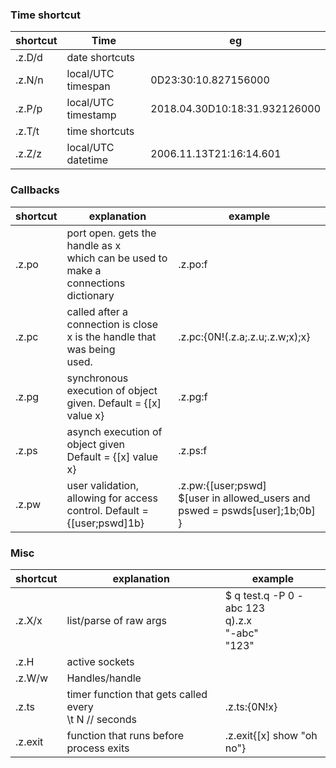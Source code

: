 ### Time shortcut

| shortcut | Time                | eg                            |
| -------- | ------------------- | ----------------------------- |
| .z.D/d   | date shortcuts      |                               |
| .z.N/n   | local/UTC timespan  | 0D23:30:10.827156000          |
| .z.P/p   | local/UTC timestamp | 2018.04.30D10:18:31.932126000 |
| .z.T/t   | time shortcuts      |                               |
| .z.Z/z   | local/UTC datetime  | 2006.11.13T21:16:14.601       |

### Callbacks

| shortcut | explanation                                                                               | example                                                                            |
| -------- | ----------------------------------------------------------------------------------------- | ---------------------------------------------------------------------------------- |
| .z.po    | port open. gets the handle as x<br>which can be used to make a <br>connections dictionary | .z.po:f                                                                            |
| .z.pc    | called after a connection is close<br>x is the handle that was being <br>used.            | .z.pc:{0N!(.z.a;.z.u;.z.w;x);x}                                                    |
| .z.pg    | synchronous execution of object<br>given. Default = {[x] value x}                         | .z.pg:f                                                                            |
| .z.ps    | asynch execution of object given<br>Default = {[x] value x}                               | .z.ps:f                                                                            |
| .z.pw    | user validation, allowing for access<br>control. Default = {[user;pswd]1b}                | .z.pw:{[user;pswd] <br>$[user in allowed_users and pswed = pswds[user];1b;0b]<br>} |


### Misc 

| shortcut | explanation                                               | example                                                |
| -------- | --------------------------------------------------------- | ------------------------------------------------------ |
| .z.X/x   | list/parse of raw args                                    | $ q test.q -P 0 -abc 123<br>q).z.x <br>"-abc"<br>"123" |
| .z.H     | active sockets                                            |                                                        |
| .z.W/w   | Handles/handle                                            |                                                        |
| .z.ts    | timer function that gets called every<br>\t N  // seconds | .z.ts:{0N!x}                                           |
| .z.exit  | function that runs before process exits                   | .z.exit{[x] show "oh no"}                              |

